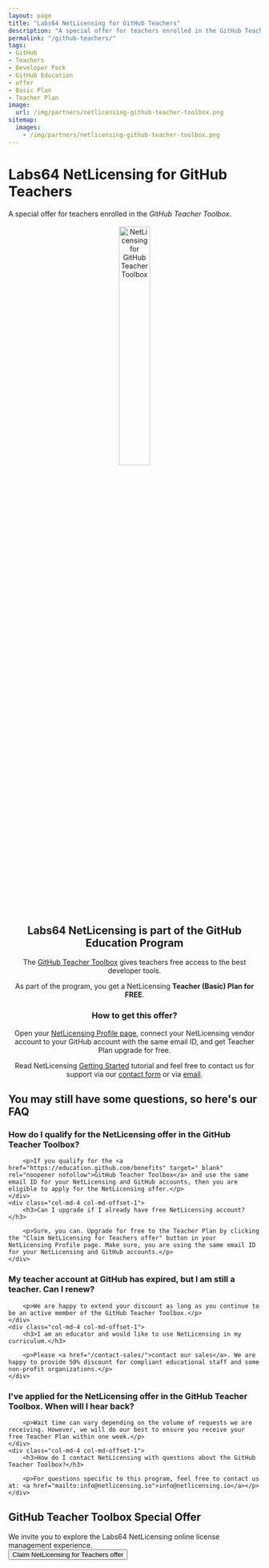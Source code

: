 ```yaml
---
layout: page
title: "Labs64 NetLicensing for GitHub Teachers"
description: "A special offer for teachers enrolled in the GitHub Teacher Toolbox"
permalink: "/github-teachers/"
tags:
- GitHub
- Teachers
- Developer Pack
- GitHub Education
- offer
- Basic Plan
- Teacher Plan
image:
  url: /img/partners/netlicensing-github-teacher-toolbox.png
sitemap:
  images:
    - /img/partners/netlicensing-github-teacher-toolbox.png
---
```


<div class="row NL_banner">
    <div class="col-md-6 col-md-offset-3 NL_about_page">
        <h1>Labs64 NetLicensing for GitHub Teachers</h1>
        <span>A special offer for teachers enrolled in the <i>GitHub Teacher Toolbox</i>.</span><br/><br/>
    </div>
</div>

<div class="row NL_block" style="text-align:center;">
    <img src="{{ '/img/partners/netlicensing-github-teacher-toolbox.png' | prepend: site.baseurl | prepend: site.url }}" alt="NetLicensing for GitHub Teacher Toolbox" width="35%">
        <h2 class="col-md-12">Labs64 NetLicensing is part of the GitHub Education Program</h2>
        <p>The <a href="https://education.github.com/benefits" target="_blank" rel="noopener nofollow">GitHub Teacher Toolbox</a> gives teachers free access to the best developer tools.</p>
        <p>As part of the program, you get a NetLicensing <strong>Teacher (Basic) Plan for FREE</strong>.</p>
        <h3 class="col-md-12">How to get this offer?</h3>
        <p>Open your <a href="https://ui.netlicensing.io/#/profile">NetLicensing Profile page</a>, connect your NetLicensing vendor account to your GitHub account with the same email ID, and get Teacher Plan upgrade for free.</p>
        <p>Read NetLicensing <a href="/getting-started/">Getting Started</a> tutorial and feel free to contact us for support via our <a href="/contact/">contact form</a> or via <a href="mailto:info@netlicensing.io">email</a>.</p>
</div>

<div id="faq" class="row NL_block">
    <h2 class="col-md-12">You may still have some questions, so here's our FAQ</h2>
</div>

<div class="row NL_FAQ">
    <div class="col-md-5 col-md-offset-1">
        <h3>How do I qualify for the NetLicensing offer in the GitHub Teacher Toolbox?</h3>

        <p>If you qualify for the <a href="https://education.github.com/benefits" target="_blank" rel="noopener nofollow">GitHub Teacher Toolbox</a> and use the same email ID for your NetLicensing and GitHub accounts, then you are eligible to apply for the NetLicensing offer.</p>
    </div>
    <div class="col-md-4 col-md-offset-1">
        <h3>Can I upgrade if I already have free NetLicensing account?</h3>

        <p>Sure, you can. Upgrade for free to the Teacher Plan by clicking the "Claim NetLicensing for Teachers offer" button in your NetLicensing Profile page. Make sure, you are using the same email ID for your NetLicensing and GitHub accounts.</p>
    </div>
</div>

<div class="row NL_FAQ">
    <div class="col-md-5 col-md-offset-1">
        <h3>My teacher account at GitHub has expired, but I am still a teacher. Can I renew?</h3>

        <p>We are happy to extend your discount as long as you continue to be an active member of the GitHub Teacher Toolbox.</p>
    </div>
    <div class="col-md-4 col-md-offset-1">
        <h3>I am an educator and would like to use NetLicensing in my curriculum.</h3>

        <p>Please <a href="/contact-sales/">contact our sales</a>. We are happy to provide 50% discount for compliant educational staff and some non-profit organizations.</p>
    </div>
</div>

<div class="row NL_FAQ">
    <div class="col-md-5 col-md-offset-1">
        <h3>I've applied for the NetLicensing offer in the GitHub Teacher Toolbox. When will I hear back?</h3>

        <p>Wait time can vary depending on the volume of requests we are receiving. However, we will do our best to ensure you receive your free Teacher Plan within one week.</p>
    </div>
    <div class="col-md-4 col-md-offset-1">
        <h3>How do I contact NetLicensing with questions about the GitHub Teacher Toolbox?</h3>

        <p>For questions specific to this program, feel free to contact us at: <a href="mailto:info@netlicensing.io">info@netlicensing.io</a></p>
    </div>
</div>

<div class="row NL_block">
    <div class="col-md-12 NL_container">
        <div class="col-md-6 col-md-offset-3 NL_container_text">
            <h2>GitHub Teacher Toolbox Special Offer</h2>
            <span>We invite you to explore the Labs64 NetLicensing online license management experience.</span>
            <form action="https://ui.netlicensing.io/#/profile" method="GET"
                  name="NetLicensing Profile" id="profile"
                  novalidate>
                <button type="submit" class="NL_button button_main NL_dark_btn NL_wide_btn">
                    <i class="fa fa-github"></i>Claim NetLicensing for Teachers offer
                </button>
            </form>
        </div>
    </div>
</div>
